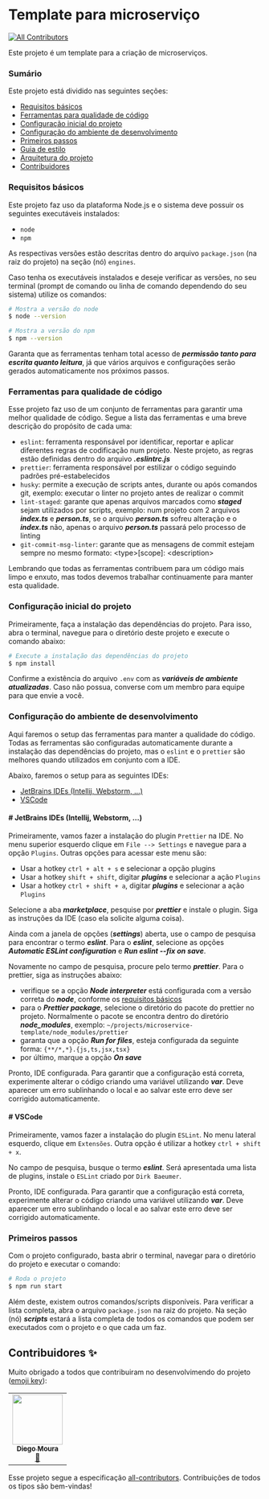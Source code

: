 # Template para microserviço
<!-- ALL-CONTRIBUTORS-BADGE:START - Do not remove or modify this section -->
[![All Contributors](https://img.shields.io/badge/all_contributors-1-orange.svg?style=flat-square)](#contributors-)
<!-- ALL-CONTRIBUTORS-BADGE:END -->

Este projeto é um template para a criação de microserviços.

### Sumário

Este projeto está dividido nas seguintes seções:
- [Requisitos básicos](#requisitos-bsicos)
- [Ferramentas para qualidade de código](#ferramentas-para-qualidade-de-cdigo)
- [Configuração inicial do projeto](#configurao-inicial-do-projeto)
- [Configuração do ambiente de desenvolvimento](#configurao-do-ambiente-de-desenvolvimento)
- [Primeiros passos](#primeiros-passos)
- [Guia de estilo](docs/code-style.md)
- [Arquitetura do projeto](docs/architecture.md)
- [Contribuidores](#contribuidores)

### <a name="requisitos-bsicos"></a>Requisitos básicos

Este projeto faz uso da plataforma Node.js e o sistema deve possuir os seguintes executáveis instalados:
- `node`
- `npm`

As respectivas versões estão descritas dentro do arquivo `package.json` (na raiz do projeto) na seção (nó) `engines`.

Caso tenha os executáveis instalados e deseje verificar as versões, no seu terminal (prompt de comando ou linha de comando dependendo do seu sistema) utilize os comandos:

```bash
# Mostra a versão do node
$ node --version

# Mostra a versão do npm
$ npm --version
```

Garanta que as ferramentas tenham total acesso de ___permissão tanto para escrita quanto leitura___, já que vários arquivos e configurações serão gerados automaticamente nos próximos passos.

### <a name="ferramentas-para-qualidade-de-cdigo"></a> Ferramentas para qualidade de código

Esse projeto faz uso de um conjunto de ferramentas para garantir uma melhor qualidade de código. Segue a lista das ferramentas e uma breve descrição do propósito de cada uma:
- `eslint`: ferramenta responsável por identificar, reportar e aplicar diferentes regras de codificação num projeto. Neste projeto, as regras estão definidas dentro do arquivo ___.eslintrc.js___
- `prettier`: ferramenta responsável por estilizar o código seguindo padrões pré-estabelecidos
- `husky`: permite a execução de scripts antes, durante ou após comandos git, exemplo: executar o linter no projeto antes de realizar o commit
- `lint-staged`: garante que apenas arquivos marcados como ___staged___ sejam utilizados por scripts, exemplo: num projeto com 2 arquivos ___index.ts___ e ___person.ts___, se o arquivo ___person.ts___ sofreu alteração e o ___index.ts___ não, apenas o arquivo ___person.ts___ passará pelo processo de linting
- `git-commit-msg-linter`: garante que as mensagens de commit estejam sempre no mesmo formato: \<type\>[scope]: \<description\>

Lembrando que todas as ferramentas contribuem para um código mais limpo e enxuto, mas todos devemos trabalhar continuamente para manter esta qualidade. 

### <a name="configurao-inicial-do-projeto"></a>Configuração inicial do projeto

Primeiramente, faça a instalação das dependências do projeto. Para isso, abra o terminal, navegue para o diretório deste projeto e execute o comando abaixo:

```bash
# Execute a instalação das dependências do projeto
$ npm install
```

Confirme a existência do arquivo `.env` com as ___variáveis de ambiente atualizadas___. Caso não possua, converse com um membro para equipe para que envie a você.

### <a name="configurao-do-ambiente-de-desenvolvimento"></a>Configuração do ambiente de desenvolvimento

Aqui faremos o setup das ferramentas para manter a qualidade do código. Todas as ferramentas são configuradas automaticamente durante a instalação das dependências do projeto, mas o `eslint` e o `prettier` são melhores quando utilizados em conjunto com a IDE.

Abaixo, faremos o setup para as seguintes IDEs:
- [JetBrains IDEs (Intellij, Webstorm, ...)](#jetbrains-ides)
- [VSCode](#vscode)

#### <a name="jetbrains-ides"></a># JetBrains IDEs (Intellij, Webstorm, ...)

Primeiramente, vamos fazer a instalação do plugin `Prettier` na IDE. No menu superior esquerdo clique em `File --> Settings` e navegue para a opção `Plugins`. Outras opções para acessar este menu são:
- Usar a hotkey `ctrl + alt + s` e selecionar a opção plugins
- Usar a hotkey `shift + shift`, digitar ___plugins___ e selecionar a ação `Plugins`
- Usar a hotkey `ctrl + shift + a`, digitar ___plugins___ e selecionar a ação `Plugins`

Selecione a aba ___marketplace___, pesquise por ___prettier___ e instale o plugin. Siga as instruções da IDE (caso ela solicite alguma coisa).

Ainda com a janela de opções (___settings___) aberta, use o campo de pesquisa para encontrar o termo ___eslint___. Para o ___eslint___, selecione as opções ___Automatic ESLint configuration___ e ___Run eslint --fix on save___.

Novamente no campo de pesquisa, procure pelo termo ___prettier___. Para o prettier, siga as instruções abaixo:
- verifique se a opção ___Node interpreter___ está configurada com a versão correta do ___node___, conforme os [requisitos básicos](#requisitos-bsicos)
- para o ___Prettier package___, selecione o diretório do pacote do prettier no projeto. Normalmente o pacote se encontra dentro do diretório ___node_modules___, exemplo: `~/projects/microservice-template/node_modules/prettier`
- garanta que a opção ___Run for files___, esteja configurada da seguinte forma: `{**/*,*}.{js,ts,jsx,tsx}`
- por último, marque a opção ___On save___

Pronto, IDE configurada. Para garantir que a configuração está correta, experimente alterar o código criando uma variável utilizando ___var___. Deve aparecer um erro sublinhando o local e ao salvar este erro deve ser corrigido automaticamente.

#### <a name="vscode"></a># VSCode

Primeiramente, vamos fazer a instalação do plugin `ESLint`. No menu lateral esquerdo, clique em `Extensões`. Outra opção é utilizar a hotkey `ctrl + shift + x`.

No campo de pesquisa, busque o termo ___eslint___. Será apresentada uma lista de plugins, instale o `ESLint` criado por `Dirk Baeumer`.

Pronto, IDE configurada. Para garantir que a configuração está correta, experimente alterar o código criando uma variável utilizando ___var___. Deve aparecer um erro sublinhando o local e ao salvar este erro deve ser corrigido automaticamente.

### <a name="primeiros-passos"></a>Primeiros passos

Com o projeto configurado, basta abrir o terminal, navegar para o diretório do projeto e executar o comando:

```bash
# Roda o projeto
$ npm run start
```

Além deste, existem outros comandos/scripts disponíveis. Para verificar a lista completa, abra o arquivo `package.json` na raiz do projeto. Na seção (nó) ___scripts___ estará a lista completa de todos os comandos que podem ser executados com o projeto e o que cada um faz.

## <a name="contribuidores"></a>Contribuidores ✨

Muito obrigado a todos que contribuiram no desenvolvimendo do projeto ([emoji key](https://allcontributors.org/docs/en/emoji-key)):

<!-- ALL-CONTRIBUTORS-LIST:START - Do not remove or modify this section -->
<!-- prettier-ignore-start -->
<!-- markdownlint-disable -->
<table>
  <tr>
    <td align="center"><a href="https://www.linkedin.com/in/diego-moura-8499a664/"><img src="https://avatars.githubusercontent.com/u/9387797?v=4?s=100" width="100px;" alt=""/><br /><sub><b>Diego Moura</b></sub></a><br /><a href="#ideas-dmourainatel" title="Ideas, Planning, & Feedback">🤔</a></td>
  </tr>
</table>

<!-- markdownlint-restore -->
<!-- prettier-ignore-end -->

<!-- ALL-CONTRIBUTORS-LIST:END -->

Esse projeto segue a especificação [all-contributors](https://github.com/all-contributors/all-contributors). Contribuições de todos os tipos são bem-vindas!